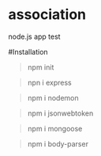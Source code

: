 # association
node.js app test

#Installation 
>npm init

>npn i express

>npm i nodemon

>npm i jsonwebtoken

>npm i mongoose

>npm i body-parser